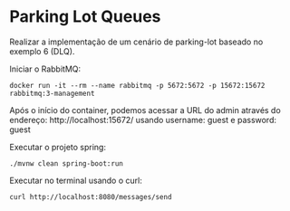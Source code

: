 # Parking Lot Queues
Realizar a implementação de um cenário de parking-lot baseado no exemplo 6 (DLQ).

Iniciar o RabbitMQ:
```
docker run -it --rm --name rabbitmq -p 5672:5672 -p 15672:15672 rabbitmq:3-management
```

Após o início do container, podemos acessar a URL do admin através do endereço: http://localhost:15672/ 
usando username: guest e password: guest

Executar o projeto spring:
```
./mvnw clean spring-boot:run
```

Executar no terminal usando o curl:
```
curl http://localhost:8080/messages/send
```
